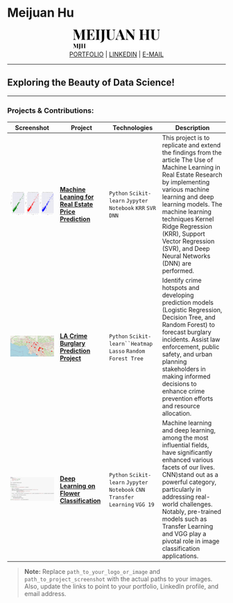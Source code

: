 # Meijuan Hu

<div align="center">
  <img src="https://github.com/qiluchuan/Meijuan-Hu/blob/main/logo.png " alt="Your Name Logo" width="200"/>
  <br/>
  <a href="https://www.meijuanhudataart.com/">PORTFOLIO</a> |
  <a href="https://www.linkedin.com/in/meijuan-hu-007524262/ ">LINKEDIN</a> |
  <a href="mailto:meijuan.hu@mtsu.edu">E-MAIL</a>
</div>

---

## Exploring the Beauty of Data Science!

---

### Projects & Contributions:

| Screenshot | Project | Technologies | Description |
| --- | --- | --- | --- |
| ![Project Image](https://github.com/qiluchuan/Meijuan-Hu/blob/main/ML%20house%20price.png) | [**Machine Leaning for Real Estate Price Prediction**](https://github.com/qiluchuan/Machine-Learning-for-Real-Estate-Price-Prediction) | `Python` `Scikit-learn` `Jypyter Notebook` `KRR` `SVR` `DNN` |This project is to replicate and extend the findings from the article The Use of Machine Learning in Real Estate Research by implementing various machine learning and deep learning models. The machine learning techniques Kernel Ridge Regression (KRR), Support Vector Regression (SVR), and Deep Neural Networks (DNN) are performed. |
| ![Project Image](https://github.com/qiluchuan/Meijuan-Hu/blob/main/heatmap.png) | [**LA Crime Burglary Prediction Project**](https://github.com/qiluchuan/LA-Crime-Burglary-Prediction-Project) | `Python` `Scikit-learn``Heatmap` `Lasso` `Random Forest Tree` | Identify crime hotspots and developing prediction models (Logistic Regression, Decision Tree, and Random Forest) to forecast burglary incidents. Assist law enforcement, public safety, and urban planning stakeholders in making informed decisions to enhance crime prevention efforts and resource allocation. |
| ![Project Image]( https://github.com/qiluchuan/Meijuan-Hu/blob/main/flower%20classification.jpg) |[ **Deep Learning on Flower Classification**](https://github.com/qiluchuan/Deep-Learning-on-Flower-Classification-) |`Python` `Scikit-learn` `Jypyter Notebook` `CNN` `Transfer Learning` `VGG 19` | Machine learning and deep learning, among the most influential fields, have significantly enhanced various facets of our lives. CNN)stand out as a powerful category, particularly in addressing real-world challenges. Notably, pre-trained models such as Transfer Learning and VGG play a pivotal role in image classification applications. |
 
 

> **Note:** Replace `path_to_your_logo_or_image` and `path_to_project_screenshot` with the actual paths to your images. Also, update the links to point to your portfolio, LinkedIn profile, and email address.
